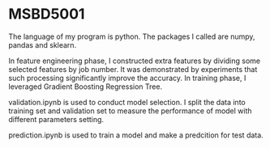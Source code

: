 # MSBD5001

The language of my program is python. The packages I called are numpy, pandas and sklearn.

In feature engineering phase, I constructed extra features by dividing some selected features by job number. It was demonstrated by experiments that such processing significantly improve the accuracy. In training phase, I leveraged Gradient Boosting Regression Tree.

validation.ipynb is used to conduct model selection. I split the data into training set and validation set to measure the performance of model with different parameters setting.

prediction.ipynb is used to train a model and make a predcition for test data.

